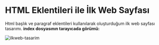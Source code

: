 # HTML Eklentileri ile İlk Web Sayfası 

Html başlık ve paragraf eklentileri kullanılarak oluşturduğum ilk web sayfası tasarımı.
**index dosyasının tarayıcada görümü:**

![ilkweb-tasarim](https://github.com/melikeisk/kodluyoruz-html-calismalari/assets/86538528/9069bbb3-b825-40f9-a869-1512467389bd)